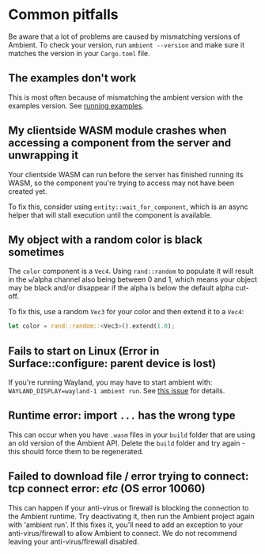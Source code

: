 # Common pitfalls

Be aware that a lot of problems are caused by mismatching versions of Ambient. To check your version, run `ambient --version` and make sure it matches the version in your `Cargo.toml` file.

## The examples don't work

This is most often because of mismatching the ambient version with the
examples version. See [running examples](../user/running_examples.md).

## My clientside WASM module crashes when accessing a component from the server and unwrapping it

Your clientside WASM can run before the server has finished running its WASM, so the component you're trying to access may not have been created yet.

To fix this, consider using `entity::wait_for_component`, which is an async helper that will stall execution until the component is available.

## My object with a random color is black sometimes

The `color` component is a `Vec4`. Using `rand::random` to populate it will
result in the `w`/alpha channel also being between 0 and 1, which means your
object may be black and/or disappear if the alpha is below the default alpha
cut-off.

To fix this, use a random `Vec3` for your color and then extend it to a `Vec4`:

```rust
let color = rand::random::<Vec3>().extend(1.0);
```

## Fails to start on Linux (Error in Surface::configure: parent device is lost)

If you're running Wayland, you may have to start ambient with: `WAYLAND_DISPLAY=wayland-1 ambient run`.
See [this issue](https://github.com/gfx-rs/wgpu/issues/2519) for details.

## Runtime error: import `...` has the wrong type

This can occur when you have `.wasm` files in your `build` folder that are using an old version of the Ambient API.
Delete the `build` folder and try again - this should force them to be regenerated.

## Failed to download file / error trying to connect: tcp connect error: _etc_ (OS error 10060)

This can happen if your anti-virus or firewall is blocking the connection to the Ambient runtime.
Try deactivating it, then run the Ambient project again with 'ambient run'.
If this fixes it, you'll need to add an exception to your anti-virus/firewall to allow Ambient to connect.
We do not recommend leaving your anti-virus/firewall disabled.
